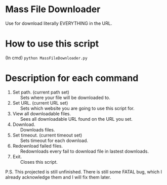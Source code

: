 # Mass File Downloader
Use for download literally EVERYTHING in the URL.

# How to use this script
(In cmd) `python MassFileDownloader.py`

# Description for each command
1) Set path. (current path set)<br>
&nbsp;&nbsp;&nbsp;&nbsp;&nbsp;&nbsp;Sets where your file will be downloaded to.
2) Set URL. (current URL set)<br>
&nbsp;&nbsp;&nbsp;&nbsp;&nbsp;&nbsp;Sets which website you are going to use this script for.
3) View all downloadable files.<br>
&nbsp;&nbsp;&nbsp;&nbsp;&nbsp;&nbsp;Sees all downloadable URL found on the URL you set.
4) Download.<br>
&nbsp;&nbsp;&nbsp;&nbsp;&nbsp;&nbsp;Downloads files.
5) Set timeout. (current timeout set)<br>
&nbsp;&nbsp;&nbsp;&nbsp;&nbsp;&nbsp;Sets timeout for each download.
6) Redownload failed files.<br>
&nbsp;&nbsp;&nbsp;&nbsp;&nbsp;&nbsp;Redownloads every fail to download file in lastest downloads.
7) Exit.<br>
&nbsp;&nbsp;&nbsp;&nbsp;&nbsp;&nbsp;Closes this script.

P.S. This projected is still unfinished. There is still some FATAL bug, which I already acknowledge them and I will fix them later.
